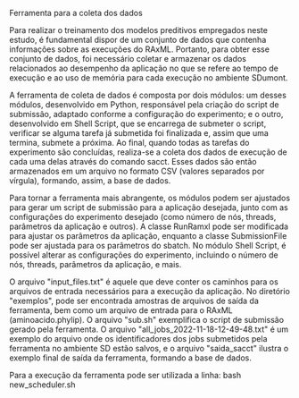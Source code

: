 Ferramenta para a coleta dos dados

Para realizar o treinamento dos modelos preditivos empregados neste estudo, é fundamental dispor de um conjunto de dados que contenha informações sobre as execuções do RAxML. Portanto, para obter esse conjunto de dados, foi necessário coletar e armazenar os dados relacionados ao desempenho da aplicação no que se refere ao tempo de execução e ao uso de memória para cada execução no ambiente SDumont.

A ferramenta de coleta de dados é composta por dois módulos: um desses módulos, desenvolvido em Python, responsável pela criação do script de submissão, adaptado conforme a configuração do experimento; e o outro, desenvolvido em Shell Script, que se encarrega de submeter o script, verificar se alguma tarefa já submetida foi finalizada e, assim que uma termina, submete a próxima. Ao final, quando todas as tarefas do experimento são concluídas, realiza-se a coleta dos dados de execução de cada uma delas através do comando sacct. Esses dados são então armazenados em um arquivo no formato CSV (valores separados por vírgula), formando, assim, a base de dados.

Para tornar a ferramenta mais abrangente, os módulos podem ser ajustados para gerar um script de submissão para a aplicação desejada, junto com as configurações do experimento desejado (como número de nós, threads, parâmetros da aplicação e outros). A classe RunRamxl pode ser modificada para ajustar os parâmetros da aplicação, enquanto a classe SubmissionFile pode ser ajustada para os parâmetros do sbatch. No módulo Shell Script, é possível alterar as configurações do experimento, incluindo o número de nós, threads, parâmetros da aplicação, e mais.

O arquivo "input_files.txt" é aquele que deve conter os caminhos para os arquivos de entrada necessários para a execução da aplicação. No diretório "exemplos", pode ser encontrada amostras de arquivos de saída da ferramenta, bem como um arquivo de entrada para o RAxML (aminoacido.phylip). O arquivo "sub.sh" exemplifica o script de submissão gerado pela ferramenta. O arquivo "all_jobs_2022-11-18-12-49-48.txt" é um exemplo do arquivo onde os identificadores dos jobs submetidos pela ferramenta no ambiente SD estão salvos, e o arquivo "saida_sacct" ilustra o exemplo final de saída da ferramenta, formando a base de dados.

Para a execução da ferramenta pode ser utilizada a linha: bash new_scheduler.sh
